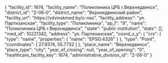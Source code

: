 {
    "facility_id": 1674,
    "facility_name": "Поликлиника ЦРБ г.Верхнедвинск",
    "district_id": "2-06-0",
    "district_name": "Верхнедвинский район",
    "facility_url": "https:\/\/vdvinskmed.by\/o-nas",
    "facility_address": "ул. Партизанская",
    "facility_type": "Поликлиника",
    "ap_1": "9",
    "name": "Поликлиника ЦРБ г.Верхнедвинск",
    "state": "public institution",
    "stats": [],
    "med_id": 10221342,
    "address": "ул. Партизанская",
    "coord_x_y": {
        "crs": {
            "type": "name",
            "properties": {
                "name": "EPSG:4326"
            }
        },
        "type": "Point",
        "coordinates": [
            27.9374,
            55.7732
        ]
    },
    "place_name": "Верхнедвинск",
    "place_type": "city",
    "year_of_closing": null,
    "year_of_opening": "0",
    "healthcare_facility_key": 1674,
    "administrative_division_id": "2-06-0"
}